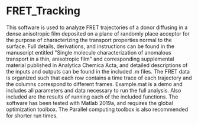 # FRET_Tracking
This software is used to analyze FRET trajectories of a donor diffusing in a dense anisotropic film deposited on a plane of randomly place acceptor for the purpose of characterizing the transport properties normal to the surface. Full details, derivations, and instructions can be found in the manuscript entitled "Single molecule characterization of anomalous transport in a thin, anisotropic film" and corresponding supplemental material published in Analytica Chemica Acta, and detailed descriptions of the inputs and outputs can be found in the included .m files. The FRET data is organized such that each row contains a time trace of each trajectory and the columns correspond to different frames.  Example.mat is a demo and includes all parameters and data necessary to run the full analysis. Also included are the results of running each of the included functions. The software has been tested with Matlab 2019a, and requires the global optimization toolbox. The Parallel computing toolbox is also recommended for shorter run times. 
